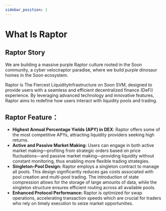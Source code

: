 ```yaml
---
sidebar_position: 1
---
```


# What Is Raptor

## Raptor Story

We are building a massive purple Raptor culture rooted in the Soon community, a cyber velociraptor paradise, where we build purple dinosaur homes in the Soon ecosystem.

Raptor is The Fiercest LiquidityInfrastructure on Soon SVM, designed to provide users with a seamless and efficient decentralized finance (DeFi) experience. By leveraging advanced technology and innovative features, Raptor aims to redefine how users interact with liquidity pools and trading.

## Raptor Feature：

- **Highest Annual Percentage Yields (APY) in DEX**: Raptor offers some of the most competitive APYs, attracting liquidity providers seeking high returns.
- **Active and Passive Market Making:** Users can engage in both active market making—profiting from strategic orders based on price fluctuations—and passive market making—providing liquidity without constant monitoring, thus enabling more flexible trading strategies.
- **Singleton-Pool Design:** Raptor employs a singleton contract to manage all pools. This design significantly reduces gas costs associated with pool creation and multi-pool trading. The introduction of state compression allows for the storage of large amounts of data, while the singleton structure ensures efficient routing across all available pools.
- **Enhanced Protocol Performance:** Raptor is optimized for swap operations, accelerating transaction speeds which are crucial for traders who rely on timely execution to seize market opportunities.


